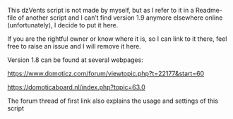 ﻿This dzVents script is not made by myself, but as I refer to it in a Readme-file of another script and I can’t find version 1.9 anymore elsewhere online (unfortunately), I decide to put it here. 

If you are the rightful owner or know where it is, so I can link to it there, feel free to raise an issue and I will remove it here.

Version 1.8 can be found at several webpages:

<https://www.domoticz.com/forum/viewtopic.php?t=22177&start=60>

<https://domoticaboard.nl/index.php?topic=63.0>

The forum thread of first link also explains the usage and settings of this script

